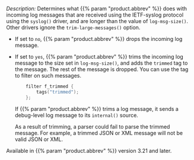 ---
---
<!-- DISCLAIMER: This file is based on the syslog-ng Open Source Edition documentation https://github.com/balabit/syslog-ng-ose-guides/commit/2f4a52ee61d1ea9ad27cb4f3168b95408fddfdf2 and is used under the terms of The syslog-ng Open Source Edition Documentation License. The file has been modified by Axoflow. -->
*Description:* Determines what {{% param "product.abbrev" %}} does with incoming log messages that are received using the IETF-syslog protocol using the `syslog()` driver, and are longer than the value of `log-msg-size()`. Other drivers ignore the `trim-large-messages()` option.

  - If set to `no`, {{% param "product.abbrev" %}} drops the incoming log message.

  - If set to `yes`, {{% param "product.abbrev" %}} trims the incoming log message to the size set in `log-msg-size()`, and adds the `trimmed` tag to the message. The rest of the message is dropped. You can use the tag to filter on such messages.
    
    ```c
        filter f_trimmed {
            tags("trimmed");
        };
    ```
    
    If {{% param "product.abbrev" %}} trims a log message, it sends a debug-level log message to its `internal()` source.
    
    As a result of trimming, a parser could fail to parse the trimmed message. For example, a trimmed JSON or XML message will not be valid JSON or XML.

Available in {{% param "product.abbrev" %}} version 3.21 and later.
